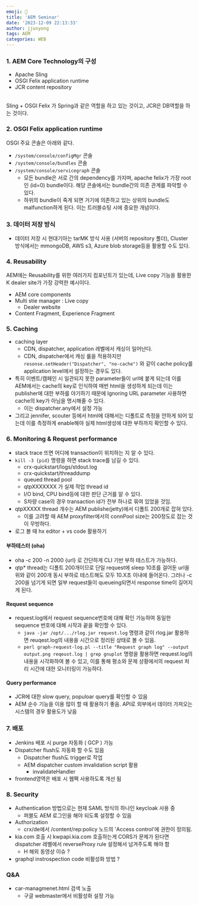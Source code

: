 ```yaml
---
emoji: 🧢
title: 'AEM Seminar'
date: '2023-12-09 22:13:33'
author: jjunyong
tags: AEM
categories: WEB
---
```


### 1. AEM Core Technology의 구성
- Apache Sling
- OSGI Felix application runtime 
- JCR content repository
<br>
Sling + OSGI Felix 가 Spring과 같은 역할을 하고 있는 것이고, JCR은 DB역할을 하는 것이다. 

### 2. OSGI Felix application runtime 
OSGI 주요 콘솔은 아래와 같다.
- `/system/console/configMgr` 콘솔
- `/system/console/bundles` 콘솔 
- `/system/console/servicegraph` 콘솔
  - 모든 bundle은 서로 간의 dependency를 가지며, apache felix가 가장 root인 (id=0) bundle이다. 해당 콘솔에서는 bundle간의 의존 관계를 파악할 수 있다. 
  - 하위의 bundle이 죽게 되면 거기에 의존하고 있는 상위의 bundle도 malfunction하게 된다. 이는 트러블슈팅 시에 중요한 개념이다.

### 3. 데이터 저장 방식
- 데이터 저장 시 현대기아는 tarMK 방식 사용 (서버의 repository 폴더), Cluster 방식에서는 mmongoDB, AWS s3, Azure blob storage등을 활용할 수도 있다.

### 4. Reusability
AEM에는 Reusability를 위한 여러가지 컴포넌트가 있는데, Live copy 기능을 활용한 K dealer site가 가장 강력한 예시이다. 
- AEM core components
- Multi stie manager : Live copy
  - Dealer website
- Content Fragment, Experience Fragment

### 5. Caching
- caching layer
  - CDN, dispatcher, application 레벨에서 캐싱이 일어난다. 
  - CDN, dispatcher에서 캐싱 룰을 적용하지만 `resonse.setHeader("Dispatcher", "no-cache")` 와 같이 cache policy를 application level에서 설정하는 경우도 있다. 
- 특히 이벤트/캠페인 시 일관되지 못한 parameter들이 url에 붙게 되는데 이를 AEM에서는 cache의 key로 인식하여 매번 html을 생성하게 되는데 이는 publisher에 대한 부하를 야기하기 때문에 Ignoring URL parameter 사용하면 cache의 key가 아님을 명시해줄 수 있다.
  - 이는 dispatcher.any에서 설정 가능
- 그리고 jennifer, scouter 등에서 html에 대해서는 디폴트로 측정을 안하게 되어 있는데 이를 측정하게 enable해야 실제 html생성에 대한 부하까지 확인할 수 있다. 

### 6. Monitoring & Request performance
- stack trace 뜨면 어디에 transaction이 위치하는 지 알 수 있다. 
- `kill -3 {pid}` 명령을 하면 stack trace를 남길 수 있다. 
  - crx-quickstart/logs/stdout.log 
  - crx-quickstart/threaddump
  - queued thread pool
  - qtpXXXXXXX 가 실제 작업 thread id
  - I/O bind, CPU bind등에 대한 판단 근거를 알 수 있다. 
  - S차량 case의 경우 transaction id가 전부 하나로 묶여 있었을 것임. 
- qtpXXXXX thread 개수는 AEM publishe(jetty)에서 디폴트 200개로 잡혀 있다. 
  - 이를 고려할 때 AEM proxyfilter에서의 connPool size는 200정도로 잡는 것이 무방하다. 
- 로그 볼 때 hx editor + vs code 활용하기 

#### 부하테스터 (oha)
- oha -c 200 -n 2000 {url} 로 간단하게 CLI 기반 부하 테스트가 가능하다.
- qtp* thread는 디폴트 200개이므로 단일 request에 sleep 10초를 걸어둔 url을 위와 같이 200개 동시 부하로 테스트해도 모두 10.X초 이내에 들어온다. 그러나 -c 200을 넘기게 되면 일부 request들이 queueing되면서 response time이 길어지게 된다. 

#### Request sequence
- request.log에서 request sequence번호에 대해 확인 가능하여 동일한 sequence 번호에 대해 시작과 끝을 확인할 수 있다. 
  - `java -jar /opt/.../rlog.jar request.log` 명령과 같이 rlog.jar 활용하면 reuqest.log의 내용을 시간으로 정리된 상태로 볼 수 있음. 
  - `perl graph-request-log.pl --title "Request graph log" --output output.png reqeust.log | grep gnuplot` 명령을 활용하면 request.log의 내용을 시각화하여 볼 수 있고, 이를 통해 평소와 문제 상황에서의 request 처리 시간에 대한 모니터링이 가능하다. 

#### Query performance
- JCR에 대한 slow query, populoar query를 확인할 수 있음
- AEM 순수 기능을 이용 많이 할 때 활용하기 좋음. API로 외부에서 데이터 가져오는 시스템의 경우 활용도가 낮음

### 7. 배포
- Jenkins 배포 시 purge 자동화 ( GCP ) 가능 
- Dispatcher flush도 자동화 할 수도 있음 
  - Dispatcher flush도 trigger로 작업
  - AEM dispatcher custom invalidation script 활용
    - invalidateHandler
- frontend영역은 배포 시 웹팩 사용하도록 개선 됨

### 8. Security
- Authentication 방법으로는 현재 SAML 방식의 하나인 keycloak 사용 중
  -  퍼블도 AEM 로그인을 해야 되도록 설정할 수 있음 
- Authorization 
  - crx/de에서 /content/rep:policy 노드의 'Access control'에 권한이 정의됨.
- kia.com 호출 시 kwpapi.kia.com 호출하는게 CORS가 문제가 된다면 dispatcher 레벨에서 reverseProxy rule 설정해서 넘겨주도록 해야 함
  - H 해외 동영상 이슈 ?
- graphql instrospection code 비활성화 방법 ?

### Q&A
- car-managmenet.html 검색 노출 
  - 구글 webmaster에서 비활성화 설정 가능 